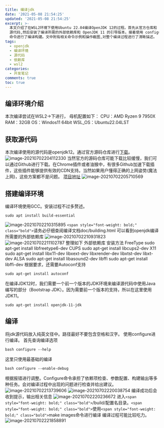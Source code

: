 ```yaml
---
title: 编译jdk
date: '2021-05-08 21:54:25'
updated: '2021-05-08 21:54:25'
excerpt: >-
  本文介绍了在WSL2环境下使用Ubuntu 22.04编译OpenJDK 12的过程。首先从官方仓库和 GitHub 下载了 OpenJDK 12
  源代码,然后安装了编译所需的外部依赖库和 OpenJDK 11 的引导版本。接着使用 configure 命令配置编译参数,最后通过 make images
  命令进行了编译构建。文中附有相关命令示例和操作截图,对整个编译过程进行了清晰描述。
tags:
  - openjdk
  - 编译环境
  - 源代码
  - 依赖库
  - wsl2
categories:
  - 开发笔记
comments: true
toc: true
---
```

## 编译环境介绍

本次编译尝试在WSL2->下进行， 母机配置如下：
CPU：AMD Ryzen 9 7950X
RAM：32GB
OS：Windos11 64bit
WSL_OS：Ubuntu22.04LST

## 获取源代码

本次编译使用的源代码是openjdk12。通过官方源码仓库进行[下载](https://hg.openjdk.java.net/jdk)。
![image-20210702204112330](https://img.wush.cc/16311013184915.png?imageView2/0/format/webp/q/80)
当然官方的源码仓库可能下载比较缓慢，我们可以通过Github进行下载。在Chrome插件或者油猴中，有很多Github加速下载插件，这些插件能够提供有效的CDN支持。当然如果用户懂得正确的上网姿势(魔法上网)，这些方案都不是问题。
[项目地址](https://github.com/openjdk/jdk)
![image-20210702205710569](https://img.wush.cc/16311013184942.png?imageView2/0/format/webp/q/80)

## 搭建编译环境

编译环境使用GCC。安装过程不过多赘述。

```shell
sudo apt install build-essential
```

![image-20210702210315895](https://img.wush.cc/16311013184974.png?imageView2/0/format/webp/q/80)
`<span style="font-weight: bold;" class="bold">`请务必仔细查阅编译文档doc/building.html
可以看到openjdk编译所需要的外部依赖库
![image-20210702210931823](https://img.wush.cc/16311013185002.png?imageView2/0/format/webp/q/80)
![image-20210702211102787](https://img.wush.cc/16311013185027.png?imageView2/0/format/webp/q/80)
整理如下
外部依赖库
安装方法
FreeType
sudo apt-get install libfreetype6-dev
CUPS
sudo apt-get install libcups2-dev
X11
sudo apt-get install libx11-dev libxext-dev libxrender-dev libxtst-dev libxt-dev
ALSA
sudo apt-get install libasound2-dev
libffi
sudo apt-get install libffi-dev
根据要求，还需要Autoconf支持

```shell
sudo apt-get install autoconf
```

在编译JDK12时，我们需要一个前一个版本的JDK环境来编译源代码中使用Java编写的部分（Bootstrap JDK）。因为需要前一个版本的支持，所以在这里使用JDK11。

```shell
sudo apt-get install openjdk-11-jdk
```

## 编译

将jdk源代码放入纯英文径中。路径最好不要包含空格和汉字。
使用configure进行编译。
首先查询编译选项

```Shell
bash configure --help
```

这里只使用最基础的编译

```shell
bash configure --enable-debug
```

根据报错进行调整。Configure命令承担了依赖项检查、参数配置、构建输出等多种任务。会对编译过程中出现的问题进行检查并给出建议。
![image-20210702213739606](https://img.wush.cc/16311013185052.png?imageView2/0/format/webp/q/80)
![image-20210702220038754](https://img.wush.cc/16311013185077.png?imageView2/0/format/webp/q/80)
编译成功后会收到提示，输出相关信息
![image-20210702220236672](https://img.wush.cc/16311013185100.png?imageView2/0/format/webp/q/80)
进入`<span style="font-weight: bold;" class="bold">`/build/配置名目录。`<span style="font-weight: bold;" class="bold">`使用`<span style="font-weight: bold;" class="bold">`make images命令进行编译
编译过程可能比较吃力。
![image-20210702221858891](https://img.wush.cc/16311013185124.png?imageView2/0/format/webp/q/80)
